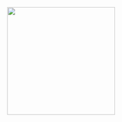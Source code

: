 <img src = "https://github.com/Taksh-Malaviya/designer_flutter_2/assets/150029733/3e0003be-1745-418d-82f4-2a247e572a96" width = "250px">
